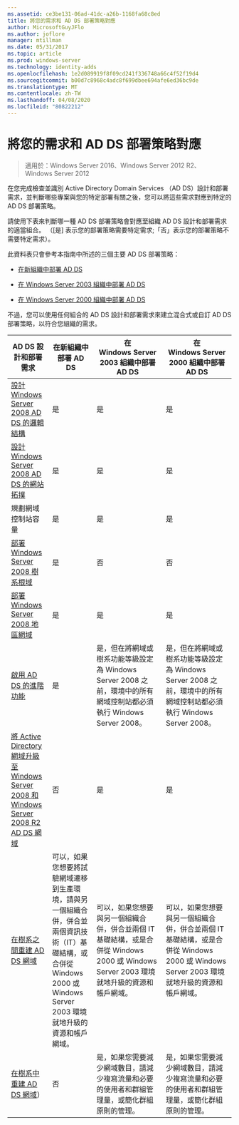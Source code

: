 ```yaml
---
ms.assetid: ce3be131-06ad-41dc-a26b-1168fa68c8ed
title: 將您的需求和 AD DS 部署策略對應
author: MicrosoftGuyJFlo
ms.author: joflore
manager: mtillman
ms.date: 05/31/2017
ms.topic: article
ms.prod: windows-server
ms.technology: identity-adds
ms.openlocfilehash: 1e2d089919f8f09cd241f336748a66c4f52f19d4
ms.sourcegitcommit: b00d7c8968c4adc8f699dbee694afe6ed36bc9de
ms.translationtype: MT
ms.contentlocale: zh-TW
ms.lasthandoff: 04/08/2020
ms.locfileid: "80822212"
---
```

# <a name="mapping-your-requirements-to-an-ad-ds-deployment-strategy"></a>將您的需求和 AD DS 部署策略對應

>適用於：Windows Server 2016、Windows Server 2012 R2、Windows Server 2012

在您完成檢查並識別 Active Directory Domain Services （AD DS）設計和部署需求，並判斷哪些專案與您的特定部署有關之後，您可以將這些需求對應到特定的 AD DS 部署策略。  
  
請使用下表來判斷哪一種 AD DS 部署策略會對應至組織 AD DS 設計和部署需求的適當組合。 （[是] 表示您的部署策略需要特定需求;「否」表示您的部署策略不需要特定需求）。  
  
此資料表只會參考本指南中所述的三個主要 AD DS 部署策略：  
  
-   [在新組織中部署 AD DS](../../ad-ds/plan/Deploying-AD-DS-in-a-New-Organization.md)  
  
-   [在 Windows Server 2003 組織中部署 AD DS](../../ad-ds/plan/Deploying-AD-DS-in-a-Windows-Server-2003-Organization.md)  
  
-   [在 Windows Server 2000 組織中部署 AD DS](../../ad-ds/plan/Deploying-AD-DS-in-a-Windows-2000-Organization.md)  
  
不過，您可以使用任何組合的 AD DS 設計和部署需求來建立混合式或自訂 AD DS 部署策略，以符合您組織的需求。  
  
|AD DS 設計和部署需求|在新組織中部署 AD DS|在 Windows Server 2003 組織中部署 AD DS|在 Windows Server 2000 組織中部署 AD DS|  
|--------------------------------------------|-----------------------------------------|---------------------------------------------------------|--------------------------------------------------|  
|[設計 Windows Server 2008 AD DS 的邏輯結構](https://technet.microsoft.com/library/cc770806.aspx)|是|是|是|  
|[設計 Windows Server 2008 AD DS 的網站拓撲](Designing-the-Site-Topology.md)|是|是|是|  
|規劃網域控制站容量|是|是|是|  
|[部署 Windows Server 2008 樹系根域](https://technet.microsoft.com/library/cc731174.aspx)|是|否|否|  
|[部署 Windows Server 2008 地區網域](https://technet.microsoft.com/library/cc755118.aspx)|是|是|是|  
|[啟用 AD DS 的進階功能](../../ad-ds/plan/Enabling-Advanced-Features-for-AD-DS.md)|是|是，但在將網域或樹系功能等級設定為 Windows Server 2008 之前，環境中的所有網域控制站都必須執行 Windows Server 2008。|是，但在將網域或樹系功能等級設定為 Windows Server 2008 之前，環境中的所有網域控制站都必須執行 Windows Server 2008。|  
|[將 Active Directory 網域升級至 Windows Server 2008 和 Windows Server 2008 R2 AD DS 網域](https://technet.microsoft.com/library/cc731188.aspx)|否|是|是|  
|[在樹系之間重建 AD DS 網域](https://go.microsoft.com/fwlink/?LinkId=93678)|可以，如果您想要將試驗網域遷移到生產環境，請與另一個組織合併，併合並兩個資訊技術（IT）基礎結構，或合併從 Windows 2000 或 Windows Server 2003 環境就地升級的資源和帳戶網域。|可以，如果您想要與另一個組織合併，併合並兩個 IT 基礎結構，或是合併從 Windows 2000 或 Windows Server 2003 環境就地升級的資源和帳戶網域。|可以，如果您想要與另一個組織合併，併合並兩個 IT 基礎結構，或是合併從 Windows 2000 或 Windows Server 2003 環境就地升級的資源和帳戶網域。|  
|[在樹系中重建 AD DS 網域](https://go.microsoft.com/fwlink/?LinkId=82740)）|否|是，如果您需要減少網域數目，請減少複寫流量和必要的使用者和群組管理量，或簡化群組原則的管理。|是，如果您需要減少網域數目，請減少複寫流量和必要的使用者和群組管理量，或簡化群組原則的管理。|  
  


